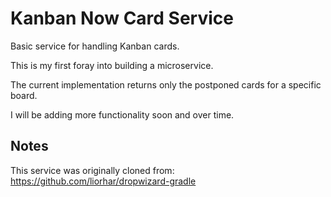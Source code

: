 # Kanban Now Card Service

Basic service for handling Kanban cards.

This is my first foray into building a microservice.

The current implementation returns only the postponed cards for a specific board.

I will be adding more functionality soon and over time.


## Notes

This service was originally cloned from: https://github.com/liorhar/dropwizard-gradle
